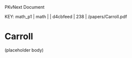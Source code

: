 PKvNext Document

KEY: math_p1 | math |  | d4cbfeed | 238 | /papers/Carroll.pdf
<!-- PK START doc=math_p1 -->
# Carroll

(placeholder body)
<!-- PK END doc=math_p1 -->
